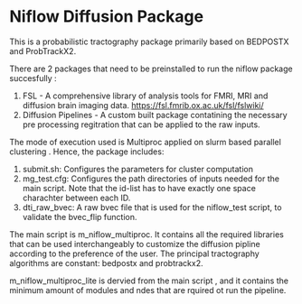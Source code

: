 # Niflow Diffusion Package

This is a probabilistic tractography package primarily based on BEDPOSTX and ProbTrackX2. 

There are 2 packages that need to be preinstalled to run the niflow package succesfully : 
1. FSL - A comprehensive library of analysis tools for FMRI, MRI and diffusion brain imaging data. https://fsl.fmrib.ox.ac.uk/fsl/fslwiki/
2. Diffusion Pipelines - A custom built package contatining the necessary pre processing regitration that can be applied to the raw inputs.

The mode of execution used is Multiproc applied on slurm based parallel clustering . Hence, the package includes: 
1. submit.sh: Configures the parameters for cluster computation
2. mg_test.cfg: Configures the path directories of inputs needed for the main script. Note that the id-list has to have exactly one space charachter between each ID.
3. dti_raw_bvec: A raw bvec file that is used for the niflow_test script, to validate the bvec_flip function.

The main script is m_niflow_multiproc. It contains all the required libraries that can be used interchangeably to customize the diffusion pipline according to the preference of the user. The principal tractography algorithms are constant: bedpostx and probtrackx2.

m_niflow_multiproc_lite is dervied from the main script , and it contains the minimum amount of modules and ndes that are rquired ot run the pipeline. 
